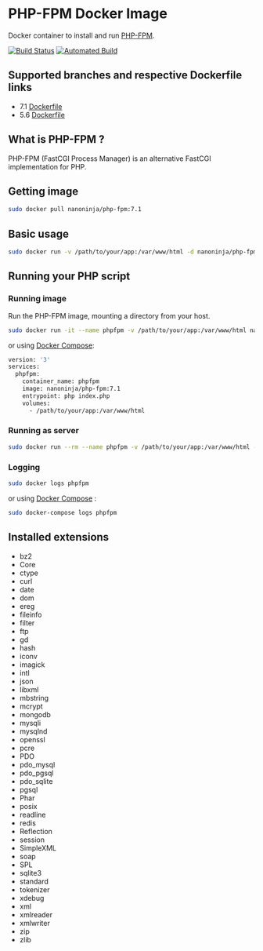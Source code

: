 # PHP-FPM Docker Image
Docker container to install and run [PHP-FPM](https://php-fpm.org/).

[![Build Status](https://travis-ci.org/nanoninja/php-fpm.svg?branch=master)](https://travis-ci.org/nanoninja/php-fpm) [![Automated Build](https://img.shields.io/docker/automated/jrottenberg/ffmpeg.svg)](https://hub.docker.com/r/nanoninja/php-fpm/builds/)

## Supported branches and respective Dockerfile links

 - 7.1 [Dockerfile](https://github.com/nanoninja/php-fpm/blob/7.1/Dockerfile)
 - 5.6 [Dockerfile](https://github.com/nanoninja/php-fpm/blob/5.6/Dockerfile)

## What is PHP-FPM ?
PHP-FPM (FastCGI Process Manager) is an alternative FastCGI implementation for PHP.

## Getting image
```sh
sudo docker pull nanoninja/php-fpm:7.1
```

## Basic usage

```sh
sudo docker run -v /path/to/your/app:/var/www/html -d nanoninja/php-fpm:7.1
```

## Running your PHP script

### Running image
Run the PHP-FPM image, mounting a directory from your host.

```sh
sudo docker run -it --name phpfpm -v /path/to/your/app:/var/www/html nanoninja/php-fpm:7.1 php index.php
```

or using [Docker Compose](https://docs.docker.com/compose/):

```sh
version: '3'
services:
  phpfpm:
    container_name: phpfpm
    image: nanoninja/php-fpm:7.1
    entrypoint: php index.php
    volumes:
      - /path/to/your/app:/var/www/html
```

### Running as server

```sh
sudo docker run --rm --name phpfpm -v /path/to/your/app:/var/www/html -p 3000:3000 nanoninja/php:7.1 php-fpm -S="0.0.0.0:3000" -t="/var/www/html"
```

### Logging
```sh
sudo docker logs phpfpm
```
or using [Docker Compose](https://docs.docker.com/compose/) :
```sh
sudo docker-compose logs phpfpm
```

## Installed extensions
 - bz2
 - Core
 - ctype
 - curl
 - date
 - dom
 - ereg
 - fileinfo
 - filter
 - ftp
 - gd
 - hash
 - iconv
 - imagick
 - intl
 - json
 - libxml
 - mbstring
 - mcrypt
 - mongodb
 - mysqli
 - mysqlnd
 - openssl
 - pcre
 - PDO
 - pdo_mysql
 - pdo_pgsql
 - pdo_sqlite
 - pgsql
 - Phar
 - posix
 - readline
 - redis
 - Reflection
 - session
 - SimpleXML
 - soap
 - SPL
 - sqlite3
 - standard
 - tokenizer
 - xdebug
 - xml
 - xmlreader
 - xmlwriter
 - zip
 - zlib
